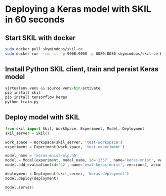 # Deploying a Keras model with SKIL in 60 seconds

## Start SKIL with docker

```bash
sudo docker pull skymindops/skil-ce
sudo docker run --rm -it -p 9008:9008 -p 8080:8080 skymindops/skil-ce bash /start-skil.sh
```

## Install Python SKIL client, train and persist Keras model

```python
virtualenv venv && source venv/bin/activate
pip install skil
pip install tensorflow keras
python train.py
```

## Deploy model with SKIL

```python
from skil import Skil, WorkSpace, Experiment, Model, Deployment
skil_server = Skil()

work_space = WorkSpace(skil_server, 'test-workspace')
experiment = Experiment(work_space, 'test-experiment')

model_name = 'keras-mnist-mlp.h5'
model = Model(experiment, model_name, id='1337', name='keras-mnist', version=1)
model.add_evaluation(id='42', name='eval-keras-mnist', version=1, accuracy=0.995)

deployment = Deployment(skil_server, 'keras-deployment')
model.deploy(deployment)

model.serve()
```                                                                                                                        1 ↵